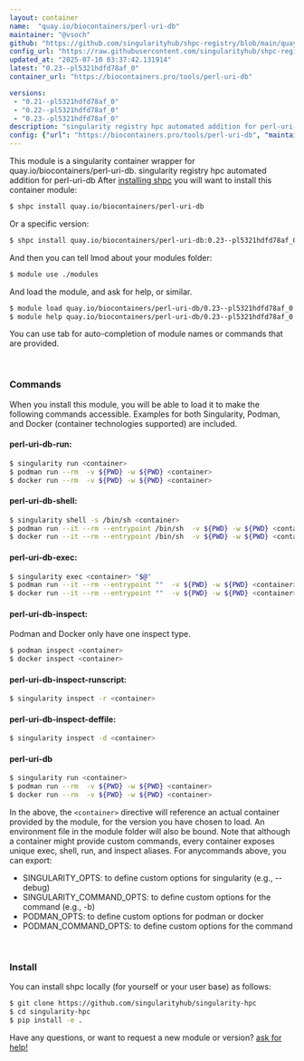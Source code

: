 ```yaml
---
layout: container
name:  "quay.io/biocontainers/perl-uri-db"
maintainer: "@vsoch"
github: "https://github.com/singularityhub/shpc-registry/blob/main/quay.io/biocontainers/perl-uri-db/container.yaml"
config_url: "https://raw.githubusercontent.com/singularityhub/shpc-registry/main/quay.io/biocontainers/perl-uri-db/container.yaml"
updated_at: "2025-07-10 03:37:42.131914"
latest: "0.23--pl5321hdfd78af_0"
container_url: "https://biocontainers.pro/tools/perl-uri-db"

versions:
 - "0.21--pl5321hdfd78af_0"
 - "0.22--pl5321hdfd78af_0"
 - "0.23--pl5321hdfd78af_0"
description: "singularity registry hpc automated addition for perl-uri-db"
config: {"url": "https://biocontainers.pro/tools/perl-uri-db", "maintainer": "@vsoch", "description": "singularity registry hpc automated addition for perl-uri-db", "latest": {"0.23--pl5321hdfd78af_0": "sha256:ab3ba2e83308c7ad21cf6a3d9ef5735a7a2a7c5cd24e8e00a205f752b8492764"}, "tags": {"0.21--pl5321hdfd78af_0": "sha256:af667119bb8fae1bae141f94665ea50caaba390596f30300145fe2c45cf7d18a", "0.22--pl5321hdfd78af_0": "sha256:fa05948c72d44c0b43475b22116ad1a1c241a2fb4888a6e4819c75e43c239b44", "0.23--pl5321hdfd78af_0": "sha256:ab3ba2e83308c7ad21cf6a3d9ef5735a7a2a7c5cd24e8e00a205f752b8492764"}, "docker": "quay.io/biocontainers/perl-uri-db"}
---
```


This module is a singularity container wrapper for quay.io/biocontainers/perl-uri-db.
singularity registry hpc automated addition for perl-uri-db
After [installing shpc](#install) you will want to install this container module:


```bash
$ shpc install quay.io/biocontainers/perl-uri-db
```

Or a specific version:

```bash
$ shpc install quay.io/biocontainers/perl-uri-db:0.23--pl5321hdfd78af_0
```

And then you can tell lmod about your modules folder:

```bash
$ module use ./modules
```

And load the module, and ask for help, or similar.

```bash
$ module load quay.io/biocontainers/perl-uri-db/0.23--pl5321hdfd78af_0
$ module help quay.io/biocontainers/perl-uri-db/0.23--pl5321hdfd78af_0
```

You can use tab for auto-completion of module names or commands that are provided.

<br>

### Commands

When you install this module, you will be able to load it to make the following commands accessible.
Examples for both Singularity, Podman, and Docker (container technologies supported) are included.

#### perl-uri-db-run:

```bash
$ singularity run <container>
$ podman run --rm  -v ${PWD} -w ${PWD} <container>
$ docker run --rm  -v ${PWD} -w ${PWD} <container>
```

#### perl-uri-db-shell:

```bash
$ singularity shell -s /bin/sh <container>
$ podman run --it --rm --entrypoint /bin/sh  -v ${PWD} -w ${PWD} <container>
$ docker run --it --rm --entrypoint /bin/sh  -v ${PWD} -w ${PWD} <container>
```

#### perl-uri-db-exec:

```bash
$ singularity exec <container> "$@"
$ podman run --it --rm --entrypoint ""  -v ${PWD} -w ${PWD} <container> "$@"
$ docker run --it --rm --entrypoint ""  -v ${PWD} -w ${PWD} <container> "$@"
```

#### perl-uri-db-inspect:

Podman and Docker only have one inspect type.

```bash
$ podman inspect <container>
$ docker inspect <container>
```

#### perl-uri-db-inspect-runscript:

```bash
$ singularity inspect -r <container>
```

#### perl-uri-db-inspect-deffile:

```bash
$ singularity inspect -d <container>
```



#### perl-uri-db

```bash
$ singularity run <container>
$ podman run --rm  -v ${PWD} -w ${PWD} <container>
$ docker run --rm  -v ${PWD} -w ${PWD} <container>
```


In the above, the `<container>` directive will reference an actual container provided
by the module, for the version you have chosen to load. An environment file in the
module folder will also be bound. Note that although a container
might provide custom commands, every container exposes unique exec, shell, run, and
inspect aliases. For anycommands above, you can export:

 - SINGULARITY_OPTS: to define custom options for singularity (e.g., --debug)
 - SINGULARITY_COMMAND_OPTS: to define custom options for the command (e.g., -b)
 - PODMAN_OPTS: to define custom options for podman or docker
 - PODMAN_COMMAND_OPTS: to define custom options for the command

<br>

### Install

You can install shpc locally (for yourself or your user base) as follows:

```bash
$ git clone https://github.com/singularityhub/singularity-hpc
$ cd singularity-hpc
$ pip install -e .
```

Have any questions, or want to request a new module or version? [ask for help!](https://github.com/singularityhub/singularity-hpc/issues)